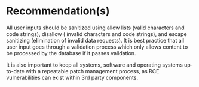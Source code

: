 # Recommendation(s)

All user inputs should be sanitized using allow lists (valid characters and code strings), disallow ( invalid characters and code strings), and escape sanitizing (elimination of invalid data requests). It is best practice that all user input goes through a validation process which only allows content to be processed by the database if it passes validation.

It is also important to keep all systems, software and operating systems up-to-date with a repeatable patch management process, as RCE vulnerabilities can exist within 3rd party components.
